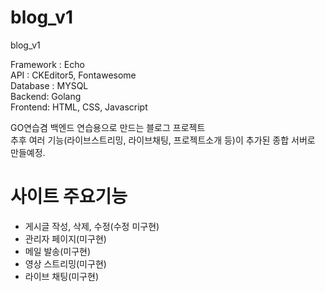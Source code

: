 # blog_v1
blog_v1

Framework : Echo<br>
API : CKEditor5, Fontawesome<br>
Database : MYSQL<br>
Backend: Golang<br>
Frontend: HTML, CSS, Javascript<br>

GO연습겸 백엔드 연습용으로 만드는 블로그 프로젝트<br>
추후 여러 기능(라이브스트리밍, 라이브채팅, 프로젝트소개 등)이 추가된 종합 서버로 만들예정.<br>

# 사이트 주요기능
- 게시글 작성, 삭제, 수정(수정 미구현)
- 관리자 페이지(미구현)
- 메일 발송(미구현)
- 영상 스트리밍(미구현)
- 라이브 채팅(미구현)
